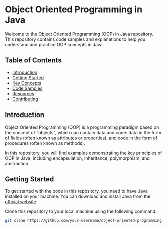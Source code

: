 # Object Oriented Programming in Java

Welcome to the Object Oriented Programming (OOP) in Java repository. This repository contains code samples and explanations to help you understand and practice OOP concepts in Java.

## Table of Contents

- [Introduction](#introduction)
- [Getting Started](#getting-started)
- [Key Concepts](#key-concepts)
- [Code Samples](#code-samples)
- [Resources](#resources)
- [Contributing](#contributing)


## Introduction

Object Oriented Programming (OOP) is a programming paradigm based on the concept of "objects", which can contain data and code: data in the form of fields (often known as attributes or properties), and code in the form of procedures (often known as methods).

In this repository, you will find examples demonstrating the key principles of OOP in Java, including encapsulation, inheritance, polymorphism, and abstraction.

## Getting Started

To get started with the code in this repository, you need to have Java installed on your machine. You can download and install Java from the [official website](https://www.oracle.com/java/technologies/javase-downloads.html).

Clone this repository to your local machine using the following command:

```bash
git clone https://github.com/your-username/object-oriented-programming.git
